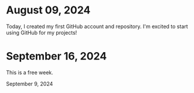# August 09, 2024

Today, I created my first GitHub account and repository. I'm excited to start using GitHub for my projects!


# September 16, 2024
 This is a free week.

  
 September 9, 2024




